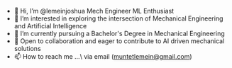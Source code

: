 - 👋 Hi, I’m @lemeinjoshua Mech Engineer ML Enthusiast
- 👀 I’m interested in exploring the intersection of Mechanical Engineering and Artificial Intelligence
- 🌱 I’m currently pursuing a Bachelor's Degree in Mechanical Engineering
- 💞️ Open to collaboration and eager to contribute to AI driven mechanical solutions
- 📫 How to reach me ...\ via email (muntetlemein@gmail.com)

<!---
lemeinjoshua/lemeinjoshua is a ✨ special ✨ repository because its `README.md` (this file) appears on your GitHub profile.
You can click the Preview link to take a look at your changes.
--->
